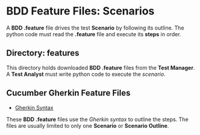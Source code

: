 BDD Feature Files: Scenarios
============================

A **BDD .feature** file drives the test **Scenario** by following its outline.
The python code must read the **.feature** file and execute its **steps** in order.

Directory: features
-------------------

This directory holds downloaded **BDD .feature** files from the **Test Manager**.
A **Test Analyst** must write python code to execute the _scenario_.

Cucumber Gherkin Feature Files
------------------------------

* [Gherkin Syntax](https://docs.cucumber.io/gherkin/reference/)

These **BDD .feature** files use the _Gherkin syntax_ to outline the steps.
The files are usually limited to only one **Scenario** or **Scenario Outline**.
